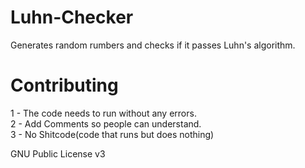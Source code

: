 # Luhn-Checker

Generates random rumbers and checks if it passes Luhn's algorithm.

# Contributing
1 - The code needs to run without any errors.                                                                                    
2 - Add Comments so people can understand.                                                                        
3 - No Shitcode(code that runs but does nothing)                                                                    

GNU Public License v3
